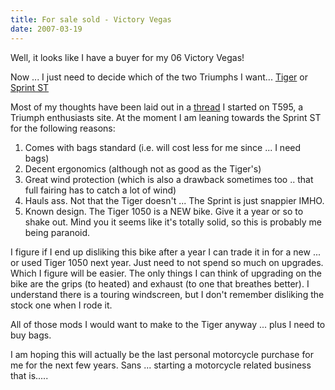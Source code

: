 ```yaml
---
title: For sale sold - Victory Vegas
date: 2007-03-19
---
```


Well, it looks like I have a buyer for my 06 Victory Vegas!

Now ... I just need to decide which of the two Triumphs I want... <a href="http://www.triumph.co.uk/usa/4506.aspx">Tiger</a> or <a href="http://www.triumph.co.uk/usa/4517.aspx">Sprint ST</a>

Most of my thoughts have been laid out in a <a href="http://www.t595.net/messageboard/thread.asp?thread=49075">thread</a> I started on T595, a Triumph enthusiasts site.
At the moment I am leaning towards the Sprint ST for the following reasons:
<ol>
	<li>Comes with bags standard (i.e. will cost less for me since ... I need bags)</li>
	<li>Decent ergonomics (although not as good as the Tiger's)</li>
	<li>Great wind protection (which is also a drawback sometimes too .. that full fairing has to catch a lot of wind)</li>
	<li>Hauls ass. Not that the Tiger doesn't ... The Sprint is just snappier IMHO.</li>
	<li>Known design. The Tiger 1050 is a NEW bike. Give it a year or so to shake out. Mind you it seems like it's totally solid, so this is probably me being paranoid.</li>
</ol>
I figure if I end up disliking this bike after a year I can trade it in for a new ... or used Tiger 1050 next year. Just need to not spend so much on upgrades. Which I figure will be easier. The only things I can think of upgrading on the bike are the grips (to heated) and exhaust (to one that breathes better). I understand there is a touring windscreen, but I don't remember disliking the stock one when I rode it.

All of those mods I would want to make to the Tiger anyway ... plus I need to buy bags.

I am hoping this will actually be the last personal motorcycle purchase for me for the next few years. Sans ... starting a motorcycle related business that is.....
